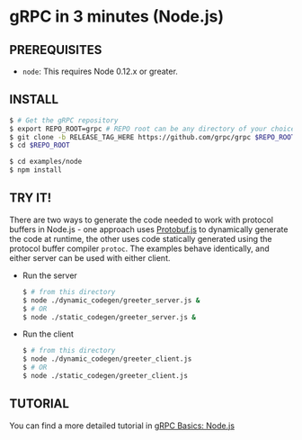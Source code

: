 gRPC in 3 minutes (Node.js)
===========================

PREREQUISITES
-------------

- `node`: This requires Node 0.12.x or greater.

INSTALL
-------

   ```sh
   $ # Get the gRPC repository
   $ export REPO_ROOT=grpc # REPO root can be any directory of your choice
   $ git clone -b RELEASE_TAG_HERE https://github.com/grpc/grpc $REPO_ROOT
   $ cd $REPO_ROOT

   $ cd examples/node
   $ npm install
   ```

TRY IT!
-------

There are two ways to generate the code needed to work with protocol buffers in Node.js - one approach uses [Protobuf.js](https://github.com/dcodeIO/ProtoBuf.js/) to dynamically generate the code at runtime, the other uses code statically generated using the protocol buffer compiler `protoc`. The examples behave identically, and either server can be used with either client.

 - Run the server

   ```sh
   $ # from this directory
   $ node ./dynamic_codegen/greeter_server.js &
   $ # OR
   $ node ./static_codegen/greeter_server.js &
   ```

 - Run the client

   ```sh
   $ # from this directory
   $ node ./dynamic_codegen/greeter_client.js
   $ # OR
   $ node ./static_codegen/greeter_client.js
   ```

TUTORIAL
--------
You can find a more detailed tutorial in [gRPC Basics: Node.js][]

[Install gRPC Node]:../../src/node
[gRPC Basics: Node.js]:https://grpc.io/docs/languages/node/basics
